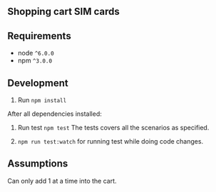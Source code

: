 ## Shopping cart SIM cards

## Requirements
* node `^6.0.0`
* npm `^3.0.0`

Development
-----------

1. Run `npm install`

After all dependencies installed:

1. Run test `npm test`
The tests covers all the scenarios as specified.

2. `npm run test:watch` for running test while doing code changes.

Assumptions
-----------
Can only add 1 at a time into the cart.